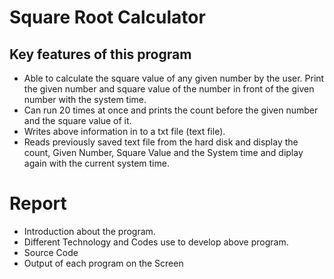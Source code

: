 # Square Root Calculator 
## Key features of this program
- Able to calculate the square value of any given number by the user. Print the given number and square value of the number in front of the given number with the system time. 
- Can run 20 times at once and prints the count before the given number and the square value of it.
- Writes above information in to a txt file (text file).
- Reads  previously saved text file from the hard disk and display the count, Given Number, Square Value and the System time and diplay again with the current system time. 

# Report
- Introduction about the program.
- Different Technology and Codes use to develop above program.
- Source Code 
- Output of each program on the Screen



